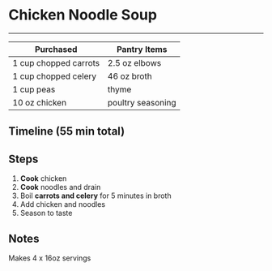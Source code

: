 # Chicken Noodle Soup
---


Purchased             | Pantry Items
-----------           | ------------
1 cup chopped carrots | 2.5 oz elbows
1 cup chopped celery  | 46 oz broth
1 cup peas            | thyme
10 oz chicken         | poultry seasoning



## Timeline (55 min total)





## Steps

1. **Cook** chicken
2. **Cook** noodles and drain
3. Boil **carrots and celery** for 5 minutes in broth
4. Add chicken and noodles
5. Season to taste 


## Notes

Makes 4 x 16oz servings